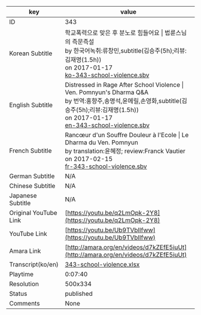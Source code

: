 |  key  |  value  |
|-------|---------|
| ID            | 343 |
| Korean Subtitle | 학교폭력으로 맞은 후 분노로 힘들어요 \| 법륜스님의 즉문즉설<br>by 한국어녹취:류창민,subtitle(김승주(5h);리뷰:김재명(1.5h))<br>on 2017-01-17<br>[ko-343-school-violence.sbv](https://github.com/jungtosociety/dharma-qna/raw/master/sub/343/ko-343-school-violence.sbv)<br>|
| English Subtitle | Distressed in Rage After School Violence \| Ven. Pomnyun's Dharma Q&A<br>by 번역:홍향주,송명석,윤메릴,손영화,subtitle(김승주(5h);리뷰:김재명(1.5h))<br>on 2017-01-17<br>[en-343-school-violence.sbv](https://github.com/jungtosociety/dharma-qna/raw/master/sub/343/en-343-school-violence.sbv)<br>|
| French Subtitle | Rancœur d'un Souffre Douleur à l'Ecole \| Le Dharma du Ven. Pomnyun<br>by translation:윤혜정; review:Franck Vautier<br>on 2017-02-15<br>[fr-343-school-violence.sbv](https://github.com/jungtosociety/dharma-qna/raw/master/sub/343/fr-343-school-violence.sbv)<br>|
| German Subtitle | N/A |
| Chinese Subtitle | N/A |
| Japanese Subtitle | N/A |
| Original YouTube Link  | [https://youtu.be/q2LmOpk-2Y8](https://youtu.be/q2LmOpk-2Y8) |
| YouTube Link  | [https://youtu.be/Ub9TVbIlfww](https://youtu.be/Ub9TVbIlfww) |
| Amara Link    | [http://amara.org/en/videos/d7kZEfE5iuUt](http://amara.org/en/videos/d7kZEfE5iuUt) |
| Transcript(ko/en) | [343-school-violence.xlsx](https://github.com/jungtosociety/dharma-qna/raw/master/sub/343/343-school-violence.xlsx) |
| Playtime | 0:07:40 |
| Resolution | 500x334|
| Status | published |
| Comments | None |
